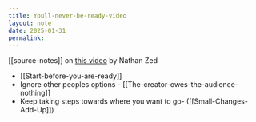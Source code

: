 ```yaml
---
title: Youll-never-be-ready-video
layout: note
date: 2025-01-31
permalink:
---
```


[[source-notes]] on [this video](https://youtu.be/dxah7uHPYo0?si=Q_tWmq55LaCmcNys) by Nathan Zed

- [[Start-before-you-are-ready]]
- Ignore other peoples options - [[The-creator-owes-the-audience-nothing]]
- Keep taking steps towards where you want to go- ([[Small-Changes-Add-Up]])

